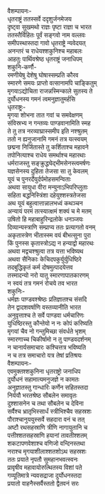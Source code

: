 वैशम्पायनः-  
धृतराष्ट्रं ततस्सर्वे ददृशुर्जनमेजय  
दृष्ट्वा सुखमथो राज्ञः पृष्टा राज्ञा च भारत  
ततस्तैर्विहितः पूर्वं सङ्गवो नाम वल्लवः  
समीपस्थास्तदा गावो धृतराष्ट्रे न्यवेदयत्  
अनन्तरं च राधेयश्शकुनिश्च महाबलः  
आहतुः पार्थिवश्रेष्ठ धृतराष्ट्रं जनाधिपम्  
शकुनि-कर्णौ-  
रमणीयेषु देशेषु घोषास्सम्प्रति कौरव  
स्मारणे समयः प्राप्तो वत्सानामपि चाङ्कितुम्  
मृगयाऽद्योचिता राजन्नस्मिन्काले सुतस्य ते  
दुर्योधनस्य गमनं त्वमनुज्ञातुमर्हसि  
धृतराष्ट्रः-  
मृगया शोभना तात गवां च समवेक्षणम्  
संविस्रभ्य न गन्तव्यः पाण्डवानामिति स्मह  
ते तु तत्र नरव्याघ्रास्समीप इति नश्श्रुतम्  
ततो न ह्यनुजानामि गमनं तत्र यत्स्वयम्  
छद्मना निर्जितास्ते तु कर्शिताश्च महावने  
तपोनित्याश्च राधेय समर्थाश्च महारथाः  
धर्मराजस्तु सङ्क्रुद्ध्येद्भीमसेनस्त्वमर्षणः  
यज्ञसेनस्य दुहिता तेजसा सा तु केवलम्  
यूयं च पुनरर्देयुर्दर्पमोहसमन्विताः  
अथवा सायुधा वीरा मन्युनाऽभिपरिप्लुताः  
सहिता बद्धनिस्त्रिंशा दहेयुश्शस्त्रतेजसा  
अथ यूयं बहुत्वात्तान्नालभध्वं कथञ्चन  
अन्यायं परमं तत्स्यात्क्षमं शक्यं च मे मतम्  
उषितो हि महाबाहुरिन्द्रलोके धनञ्जयः  
दिव्यान्यस्त्राणि सम्प्राप्य ततः प्रत्यागतो वनम्  
अकृतास्त्रेण भीतास्स्म वयं बीभत्सुना पुरा  
किं पुनस्स कृतास्त्रोऽद्य न हन्याद्वो महारथः  
अथवा मद्वचश्श्रुत्वा तत्र यत्ता भविष्यथ  
अथवा सैनिकाः केचिदपकुर्युर्युधिष्ठिरे  
तदबुद्धिकृतं कर्म दोषमुत्पादयेत्तव  
तस्मादन्यो नरो यातु स्मारणापातकारणम्  
न स्वयं तत्र गमनं रोचये तव भारत  
शकुनिः-  
धर्मज्ञः पाण्डवश्श्रेष्ठः प्रतिज्ञातश्च संसदि  
तेन द्वादशवर्षाणि वस्तव्यानीति भारत  
अनुवृत्ताश्च ते सर्वे पाण्डवा धर्मचारिणः  
युधिष्ठिरस्तु कौन्तेयो न नः कोपं करिष्यति  
मृगयां चैव नो गन्तुमिच्छा संवर्धते भृशम्  
स्मारणाच्च चिकीर्षामो न तु पाण्डवदर्शनम्  
न चानार्यसमाचारः कश्चित्तत्र भविष्यति  
न च तत्र समाचारो यत्र तेषां प्रतिश्रयः  
वैशम्पायनः-  
एवमुक्तश्शकुनिना धृतराष्ट्रो जनाधिप  
दुर्योधनं सहामात्यमनुजज्ञे न कामतः  
अनुज्ञातस्तु गान्धारिः कर्णेन सहितस्तदा  
निर्ययौ भरतश्रेष्ठ सौबलेन समावृतः  
दुश्शासनेन च तथा सौबलेन च देविना  
सर्वैश्च भ्रातृभिस्सार्धं स्त्रीभिश्चैव सहस्रशः  
पौराश्चानुययुस्सर्वे सहदारा वनं च तत्  
अष्टौ रथसहस्राणि त्रीणि नागायुतानि च  
पत्तीश्शतसहस्राणि हयानां तावतीश्शतम्  
शकटापणवेशाश्च वणिजो वन्दिनस्तथा  
नराश्च मृगयाशीलाश्शतशोऽथ सहस्रशः  
ततः प्रयाते नृपतौ सुमहानभवत्स्वनः  
प्रावृषीव महावायोरुत्थितस्य विशां पते  
गव्यूतिमात्रे न्यवसद्राजा दुर्योधनस्तदा  
प्रयातो वाहनैस्सर्वैस्ततो द्वैतवनं सरः  
